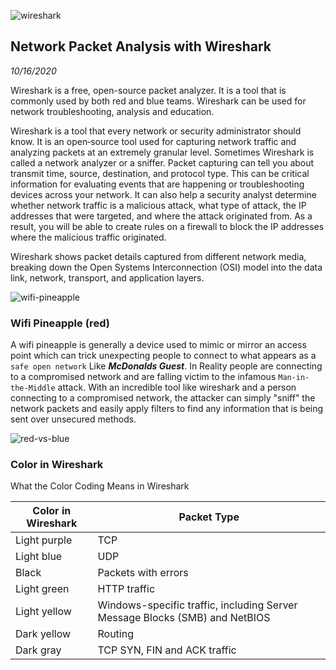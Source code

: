 ![wireshark](https://memegenerator.net/img/instances/82125961.jpg)

Network Packet Analysis with Wireshark
-----------
_10/16/2020_

Wireshark is a free, open-source packet analyzer. It is a tool that is commonly used by both red and blue teams. Wireshark can be used for network troubleshooting, analysis and education.

Wireshark is a tool that every network or security administrator should know. It is an open‐source tool used for capturing network traffic and analyzing packets at an extremely granular level. Sometimes Wireshark is called a network analyzer or a sniffer. Packet capturing can tell you about transmit time, source, destination, and protocol type. This can be critical information for evaluating events that are happening or troubleshooting devices across your network. It can also help a security analyst determine whether network traffic is a malicious attack, what type of attack, the IP addresses that were targeted, and where the attack originated from. As a result, you will be able to create rules on a firewall to block the IP addresses where the malicious traffic originated.

Wireshark shows packet details captured from different network media, breaking down the Open Systems Interconnection (OSI) model into the data link, network, transport, and application layers.

![wifi-pineapple](https://i1.wp.com/blog.flashrouters.com/wp-content/uploads/2011/05/pineapple-wifi.png?fit=1920%2C1080&ssl=1)
### Wifi Pineapple (red)
A wifi pineapple is generally a device used to mimic or mirror an access point which can trick unexpecting people to connect to what appears as a `safe open network` Like ***McDonalds Guest***. In Reality people are connecting to a compromised network and are falling victim to the infamous `Man-in-the-Middle` attack. With an incredible tool like wireshark and a person connecting to a compromised network, the attacker can simply "sniff" the network packets and easily apply filters to find any information that is being sent over unsecured methods. 

![red-vs-blue](https://miro.medium.com/max/1856/1*CLpLe296EH_XQWyEm8IAsQ.png)

### Color in Wireshark
What the Color Coding Means in Wireshark

| Color in Wireshark | Packet Type                                                                 |
|--------------------|-----------------------------------------------------------------------------|
| Light purple       | TCP                                                                         |
| Light blue         | UDP                                                                         |
| Black              | Packets with errors                                                         |
| Light green        | HTTP traffic                                                                |
| Light yellow       | Windows-specific traffic, including Server Message Blocks (SMB) and NetBIOS |
| Dark yellow        | Routing                                                                     |
| Dark gray          | TCP SYN, FIN and ACK traffic                                                |
